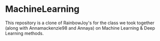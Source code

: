 # MachineLearning
This repository is a clone of RainbowJoy's for the class we took together (along with Annamackenzie98 and Annaya) on Machine Learning &amp; Deep Learning methods. 
